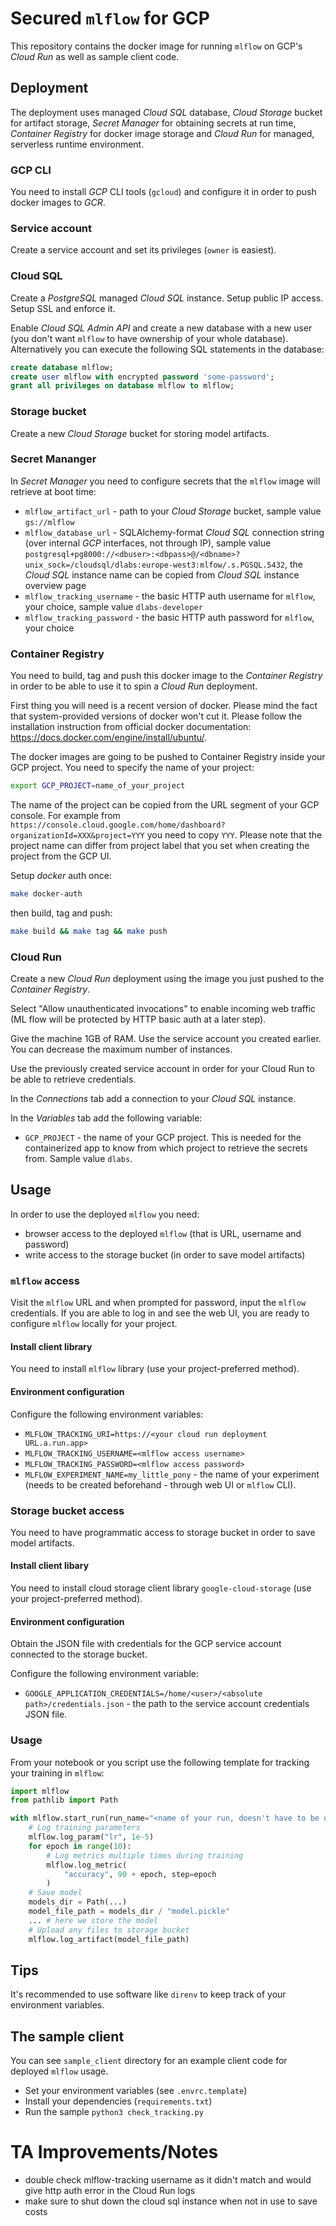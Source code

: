 # Secured `mlflow` for GCP

This repository contains the docker image for running `mlflow` on GCP's *Cloud Run*
as well as sample client code.

## Deployment

The deployment uses managed *Cloud SQL* database, *Cloud Storage* bucket for artifact storage,
*Secret Manager* for obtaining secrets at run time, *Container Registry* for docker
image storage and *Cloud Run* for managed, serverless runtime environment.

### GCP CLI

You need to install *GCP* CLI tools (`gcloud`) and configure it in order to push docker images to *GCR*.

### Service account

Create a service account and set its privileges (`owner` is easiest).

### Cloud SQL

Create a *PostgreSQL* managed *Cloud SQL* instance.
Setup public IP access.
Setup SSL and enforce it.

Enable *Cloud SQL Admin API* and create a new database with a new user (you don't want `mlflow` to have ownership of your whole database).
Alternatively you can execute the following SQL statements in the database:
```sql
create database mlflow;
create user mlflow with encrypted password 'some-password';
grant all privileges on database mlflow to mlflow;
```

### Storage bucket

Create a new *Cloud Storage* bucket for storing model artifacts.

### Secret Mananger

In *Secret Manager* you need to configure secrets that the `mlflow` image will retrieve at boot time:

* `mlflow_artifact_url` - path to your *Cloud Storage* bucket, sample value `gs://mlflow`
* `mlflow_database_url` - SQLAlchemy-format *Cloud SQL* connection string (over internal *GCP* interfaces, not through IP), sample value `postgresql+pg8000://<dbuser>:<dbpass>@/<dbname>?unix_sock=/cloudsql/dlabs:europe-west3:mlfow/.s.PGSQL.5432`, the *Cloud SQL* instance name can be copied from *Cloud SQL* instance overview page
* `mlflow_tracking_username` - the basic HTTP auth username for `mlflow`, your choice, sample value `dlabs-developer`
* `mlflow_tracking_password` - the basic HTTP auth password for `mlflow`, your choice

### Container Registry

You need to build, tag and push this docker image to the *Container Registry* in order to be able to use it to spin a *Cloud Run* deployment.

First thing you will need is a recent version of docker. Please mind the fact that system-provided versions of docker won't cut it. Please follow the installation instruction from official docker documentation: https://docs.docker.com/engine/install/ubuntu/.

The docker images are going to be pushed to Container Registry inside your GCP project. You need to specify the name of your project:
```sh
export GCP_PROJECT=name_of_your_project
```
The name of the project can be copied from the URL segment of your GCP console. For example from `https://console.cloud.google.com/home/dashboard?organizationId=XXX&project=YYY` you need to copy `YYY`. Please note that the project name can differ from project label that you set when creating the project from the GCP UI.

Setup *docker* auth once:

```sh
make docker-auth
```

then build, tag and push:

```sh
make build && make tag && make push
```

### Cloud Run

Create a new *Cloud Run* deployment using the image you just pushed to the *Container Registry*.

Select "Allow unauthenticated invocations" to enable incoming web traffic (ML flow will be protected by HTTP basic auth at a later step).

Give the machine 1GB of RAM. Use the service account you created earlier. You can decrease the maximum number of instances.

Use the previously created service account in order for your Cloud Run to be able to retrieve credentials.

In the *Connections* tab add a connection to your *Cloud SQL* instance.

In the *Variables* tab add the following variable:

* `GCP_PROJECT` - the name of your GCP project. This is needed for the containerized app to know from which project to retrieve the secrets from. Sample value `dlabs`.

## Usage

In order to use the deployed `mlflow` you need:

* browser access to the deployed `mlflow` (that is URL, username and password)
* write access to the storage bucket (in order to save model artifacts)

### `mlflow` access

Visit the `mlflow` URL and when prompted for password, input the `mlflow` credentials.
If you are able to log in and see the web UI, you are ready to configure `mlflow`
locally for your project.

#### Install client library

You need to install `mlflow` library (use your project-preferred method).

#### Environment configuration

Configure the following environment variables:

* `MLFLOW_TRACKING_URI=https://<your cloud run deployment URL.a.run.app>`
* `MLFLOW_TRACKING_USERNAME=<mlflow access username>`
* `MLFLOW_TRACKING_PASSWORD=<mlflow access password>`
* `MLFLOW_EXPERIMENT_NAME=my_little_pony` - the name of your experiment (needs to be created beforehand - through web UI or `mlflow` CLI).

### Storage bucket access

You need to have programmatic access to storage bucket in order to save model artifacts.

#### Install client libary

You need to install cloud storage client library `google-cloud-storage` (use your project-preferred method).

#### Environment configuration

Obtain the JSON file with credentials for the GCP service account connected to the storage bucket.

Configure the following environment variable:

* `GOOGLE_APPLICATION_CREDENTIALS=/home/<user>/<absolute path>/credentials.json` - the path to the service account credentials JSON file.

### Usage

From your notebook or you script use the following template for tracking your training in `mlflow`:

```python
import mlflow
from pathlib import Path

with mlflow.start_run(run_name="<name of your run, doesn't have to be unique>"):
    # Log training parameters
    mlflow.log_param("lr", 1e-5)
    for epoch in range(10):
        # Log metrics multiple times during training
        mlflow.log_metric(
            "accuracy", 90 + epoch, step=epoch
        )
    # Save model
    models_dir = Path(...)
    model_file_path = models_dir / "model.pickle"
    ... # here we store the model
    # Upload any files to storage bucket
    mlflow.log_artifact(model_file_path)
```

## Tips

It's recommended to use software like `direnv` to keep track of your environment variables.

## The sample client

You can see `sample_client` directory for an example client code for deployed `mlflow` usage.

* Set your environment variables (see `.envrc.template`)
* Install your dependencies (`requirements.txt`)
* Run the sample `python3 check_tracking.py`

# TA Improvements/Notes

- double check mlflow-tracking username as it didn't match and would give http auth error in the Cloud Run logs  
- make sure to shut down the cloud sql instance when not in use to save costs
